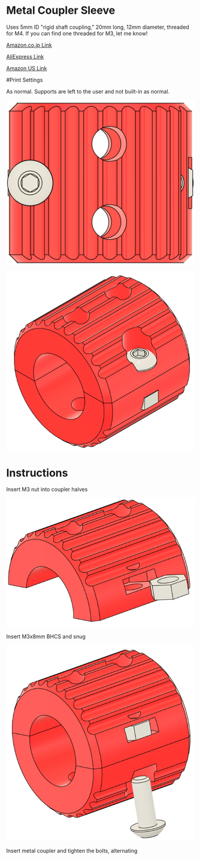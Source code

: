 # Metal Coupler Sleeve

Uses 5mm ID "rigid shaft coupling," 20mm long, 12mm diameter, threaded for M4. If you can find one threaded for M3, let me know!

[Amazon.co.jp Link](https://www.amazon.co.jp/dp/B0BZS6CTPC)

[AliExpress Link](https://www.aliexpress.us/item/3256804476993285.html)

[Amazon US Link](https://www.amazon.com/dp/B08V8H721N)


#Print Settings

As normal. Supports are left to the user and not built-in as normal.

![coupler angle 1](./images/metal_coupler_sleeve_1.PNG)

![coupler angle 2](./images/metal_coupler_sleeve_2.PNG)


# Instructions

Insert M3 nut into coupler halves

![Insert nut into coupler halves](./images/metal_coupler_sleeve_insert_nut.PNG)

Insert M3x8mm BHCS and snug

![insert M3x8 bolt and snug](./images/metal_coupler_sleeve_insert_bolt.PNG)

Insert metal coupler and tighten the bolts, alternating

